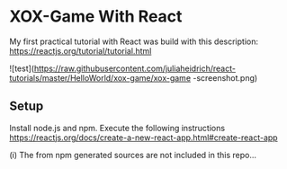 # XOX-Game With React
My first practical tutorial with React was build with this description:
https://reactjs.org/tutorial/tutorial.html

![test](https://raw.githubusercontent.com/juliaheidrich/react-tutorials/master/HelloWorld/xox-game/xox-game
-screenshot.png)

## Setup
Install node.js and npm. Execute the following instructions 
https://reactjs.org/docs/create-a-new-react-app.html#create-react-app

(i) The from npm generated sources are not included in this repo...
